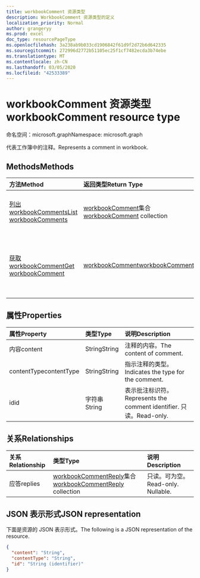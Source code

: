 ```yaml
---
title: workbookComment 资源类型
description: WorkbookComment 资源类型的定义
localization_priority: Normal
author: grangeryy
ms.prod: excel
doc_type: resourcePageType
ms.openlocfilehash: 3a238ab9b033cd1906842f61d9f2d72b6d642335
ms.sourcegitcommit: 272996d2772b51105ec25f1cf7482ecda3b74ebe
ms.translationtype: MT
ms.contentlocale: zh-CN
ms.lasthandoff: 03/05/2020
ms.locfileid: "42533389"
---
```

# <a name="workbookcomment-resource-type"></a><span data-ttu-id="4698b-103">workbookComment 资源类型</span><span class="sxs-lookup"><span data-stu-id="4698b-103">workbookComment resource type</span></span>

<span data-ttu-id="4698b-104">命名空间：microsoft.graph</span><span class="sxs-lookup"><span data-stu-id="4698b-104">Namespace: microsoft.graph</span></span>

<span data-ttu-id="4698b-105">代表工作簿中的注释。</span><span class="sxs-lookup"><span data-stu-id="4698b-105">Represents a comment in workbook.</span></span>

## <a name="methods"></a><span data-ttu-id="4698b-106">Methods</span><span class="sxs-lookup"><span data-stu-id="4698b-106">Methods</span></span>

| <span data-ttu-id="4698b-107">方法</span><span class="sxs-lookup"><span data-stu-id="4698b-107">Method</span></span>       | <span data-ttu-id="4698b-108">返回类型</span><span class="sxs-lookup"><span data-stu-id="4698b-108">Return Type</span></span> | <span data-ttu-id="4698b-109">说明</span><span class="sxs-lookup"><span data-stu-id="4698b-109">Description</span></span> |
|:-------------|:------------|:------------|
| [<span data-ttu-id="4698b-110">列出 workbookComments</span><span class="sxs-lookup"><span data-stu-id="4698b-110">List workbookComments</span></span>](../api/workbook-list-comments.md) | <span data-ttu-id="4698b-111">[workbookComment](workbookComment.md)集合</span><span class="sxs-lookup"><span data-stu-id="4698b-111">[workbookComment](workbookComment.md) collection</span></span> | <span data-ttu-id="4698b-112">获取**workbookComment**对象集合。</span><span class="sxs-lookup"><span data-stu-id="4698b-112">Get a **workbookComment** object collection.</span></span> |
| [<span data-ttu-id="4698b-113">获取 workbookComment</span><span class="sxs-lookup"><span data-stu-id="4698b-113">Get workbookComment</span></span>](../api/workbookcomment-get.md) | [<span data-ttu-id="4698b-114">workbookComment</span><span class="sxs-lookup"><span data-stu-id="4698b-114">workbookComment</span></span>](workbookcomment.md) | <span data-ttu-id="4698b-115">读取**workbookComment**对象的属性和关系。</span><span class="sxs-lookup"><span data-stu-id="4698b-115">Read the properties and relationships of a **workbookComment** object.</span></span> |

## <a name="properties"></a><span data-ttu-id="4698b-116">属性</span><span class="sxs-lookup"><span data-stu-id="4698b-116">Properties</span></span>

| <span data-ttu-id="4698b-117">属性</span><span class="sxs-lookup"><span data-stu-id="4698b-117">Property</span></span>     | <span data-ttu-id="4698b-118">类型</span><span class="sxs-lookup"><span data-stu-id="4698b-118">Type</span></span>        | <span data-ttu-id="4698b-119">说明</span><span class="sxs-lookup"><span data-stu-id="4698b-119">Description</span></span> |
|:-------------|:------------|:------------|
|<span data-ttu-id="4698b-120">内容</span><span class="sxs-lookup"><span data-stu-id="4698b-120">content</span></span>|<span data-ttu-id="4698b-121">String</span><span class="sxs-lookup"><span data-stu-id="4698b-121">String</span></span>|<span data-ttu-id="4698b-122">注释的内容。</span><span class="sxs-lookup"><span data-stu-id="4698b-122">The content of comment.</span></span>|
|<span data-ttu-id="4698b-123">contentType</span><span class="sxs-lookup"><span data-stu-id="4698b-123">contentType</span></span>|<span data-ttu-id="4698b-124">String</span><span class="sxs-lookup"><span data-stu-id="4698b-124">String</span></span>|<span data-ttu-id="4698b-125">指示注释的类型。</span><span class="sxs-lookup"><span data-stu-id="4698b-125">Indicates the type for the comment.</span></span>|
|<span data-ttu-id="4698b-126">id</span><span class="sxs-lookup"><span data-stu-id="4698b-126">id</span></span>|<span data-ttu-id="4698b-127">字符串</span><span class="sxs-lookup"><span data-stu-id="4698b-127">String</span></span>| <span data-ttu-id="4698b-128">表示批注标识符。</span><span class="sxs-lookup"><span data-stu-id="4698b-128">Represents the comment identifier.</span></span> <span data-ttu-id="4698b-129">只读。</span><span class="sxs-lookup"><span data-stu-id="4698b-129">Read-only.</span></span>|

## <a name="relationships"></a><span data-ttu-id="4698b-130">关系</span><span class="sxs-lookup"><span data-stu-id="4698b-130">Relationships</span></span>

| <span data-ttu-id="4698b-131">关系</span><span class="sxs-lookup"><span data-stu-id="4698b-131">Relationship</span></span> | <span data-ttu-id="4698b-132">类型</span><span class="sxs-lookup"><span data-stu-id="4698b-132">Type</span></span>        | <span data-ttu-id="4698b-133">说明</span><span class="sxs-lookup"><span data-stu-id="4698b-133">Description</span></span> |
|:-------------|:------------|:------------|
|<span data-ttu-id="4698b-134">应答</span><span class="sxs-lookup"><span data-stu-id="4698b-134">replies</span></span>|<span data-ttu-id="4698b-135">[workbookCommentReply](workbookcommentreply.md)集合</span><span class="sxs-lookup"><span data-stu-id="4698b-135">[workbookCommentReply](workbookcommentreply.md) collection</span></span>| <span data-ttu-id="4698b-p102">只读。可为空。</span><span class="sxs-lookup"><span data-stu-id="4698b-p102">Read-only. Nullable.</span></span>|

## <a name="json-representation"></a><span data-ttu-id="4698b-138">JSON 表示形式</span><span class="sxs-lookup"><span data-stu-id="4698b-138">JSON representation</span></span>

<span data-ttu-id="4698b-139">下面是资源的 JSON 表示形式。</span><span class="sxs-lookup"><span data-stu-id="4698b-139">The following is a JSON representation of the resource.</span></span>

<!-- {
  "blockType": "resource",
  "optionalProperties": [

  ],
  "@odata.type": "microsoft.graph.workbookComment",
  "baseType": "",
  "keyProperty": "id"
}-->

```json
{
  "content": "String",
  "contentType": "String",
  "id": "String (identifier)"
}
```

<!-- uuid: 16cd6b66-4b1a-43a1-adaf-3a886856ed98
2019-02-04 14:57:30 UTC -->
<!-- {
  "type": "#page.annotation",
  "description": "workbookComment resource",
  "keywords": "",
  "section": "documentation",
  "tocPath": ""
}-->

